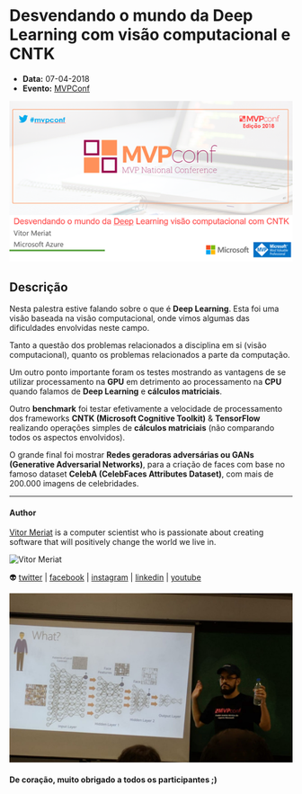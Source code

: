 # Desvendando o mundo da Deep Learning com visão computacional e CNTK

* **Data:** 07-04-2018
* **Evento:** [MVPConf](https://www.mvpconf.com.br/)

<p align="center">
  <img width="600" src="../img/07-04-18-mvpconf-slide.png">
</p>

## Descrição

Nesta palestra estive falando sobre o que é **Deep Learning**. Esta foi uma visão baseada na visão computacional, onde vimos algumas das dificuldades envolvidas neste campo. 

Tanto a questão dos problemas relacionados a disciplina em si (visão computacional), quanto os problemas relacionados a parte da computação.

Um outro ponto importante foram os testes mostrando as vantagens de se utilizar processamento na **GPU** em detrimento ao processamento na **CPU** quando falamos de **Deep Learning** e **cálculos matriciais**.

Outro **benchmark** foi testar efetivamente a velocidade de processamento dos frameworks **CNTK (Microsoft Cognitive Toolkit)** & **TensorFlow** realizando operações simples de **cálculos matriciais** (não comparando todos os aspectos envolvidos).

O grande final foi mostrar **Redes geradoras adversárias ou GANs (Generative Adversarial Networks)**, para a criação de faces com base no famoso dataset **CelebA (CelebFaces Attributes Dataset)**, com mais de 200.000 imagens de celebridades.

---

#### Author

[Vitor Meriat](http://www.vitormeriat.com.br/) is a computer scientist who is passionate about creating software that will positively change the world we live in.

<img alt="Vitor Meriat" src="http://www.vitormeriat.com.br/assets/images/profile.jpg" height="50" width="50">

:alien: <a class="fa fa-twitter" aria-hidden="true" href="https://twitter.com/vitormeriat" target="_blank"> twitter</a> | <a class="fa fa-facebook" aria-hidden="true" href="https://www.facebook.com/vitormeriat/" target="_blank"> facebook</a> | <a class="fa fa-instagram" aria-hidden="true" href="https://www.instagram.com/vitormeriat/" target="_blank"> instagram</a> | <a class="fa fa-linkedin" aria-hidden="true" href="https://www.linkedin.com/in/vitormeriat" target="_blank"> linkedin</a> | <a class="fa fa-youtube" aria-hidden="true" href="https://www.youtube.com/user/vitormeriat/" target="_blank"> youtube</a>

![img](../img/07-04-18-mvpconf.jpg)

#### De coração, muito obrigado a todos os participantes ;)
